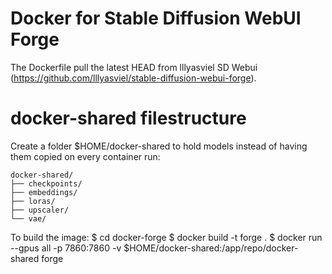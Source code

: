 # Docker for Stable Diffusion WebUI Forge

The Dockerfile pull the latest HEAD from lllyasviel SD Webui (https://github.com/lllyasviel/stable-diffusion-webui-forge).

# docker-shared filestructure
Create a folder $HOME/docker-shared to hold models instead of having them copied on every container run:
```
docker-shared/
├── checkpoints/
├── embeddings/
├── loras/
├── upscaler/
└── vae/
```

To build the image:
$ cd docker-forge
$ docker build -t forge .
$ docker run --gpus all -p 7860:7860 -v $HOME/docker-shared:/app/repo/docker-shared forge
